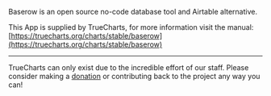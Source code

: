 Baserow is an open source no-code database tool and Airtable alternative.

This App is supplied by TrueCharts, for more information visit the manual: [https://truecharts.org/charts/stable/baserow](https://truecharts.org/charts/stable/baserow)

---

TrueCharts can only exist due to the incredible effort of our staff.
Please consider making a [donation](https://truecharts.org/about/sponsor) or contributing back to the project any way you can!

